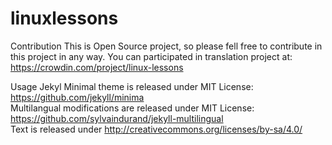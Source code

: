 # linuxlessons


Contribution
This is Open Source project, so please fell free to contribute in this project in any way. You can participated in translation project at: https://crowdin.com/project/linux-lessons  

Usage
Jekyl Minimal theme is released under MIT License: https://github.com/jekyll/minima  
Multilangual modifications are released under MIT License: https://github.com/sylvaindurand/jekyll-multilingual  
Text is released under http://creativecommons.org/licenses/by-sa/4.0/  
